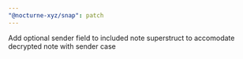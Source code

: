 ```yaml
---
"@nocturne-xyz/snap": patch
---
```


Add optional sender field to included note superstruct to accomodate decrypted note with sender case
